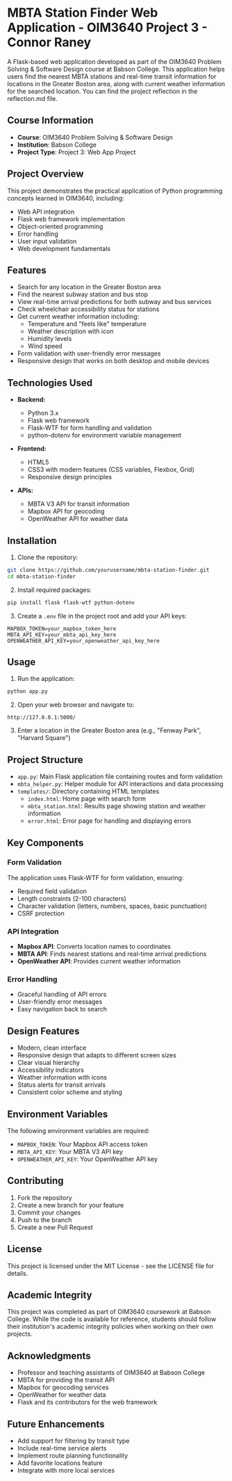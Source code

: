 # MBTA Station Finder Web Application - OIM3640 Project 3 - Connor Raney

A Flask-based web application developed as part of the OIM3640 Problem Solving & Software Design course at Babson College. This application helps users find the nearest MBTA stations and real-time transit information for locations in the Greater Boston area, along with current weather information for the searched location. You can find the project reflection in the reflection.md file.

## Course Information
- **Course**: OIM3640 Problem Solving & Software Design
- **Institution**: Babson College
- **Project Type**: Project 3: Web App Project

## Project Overview
This project demonstrates the practical application of Python programming concepts learned in OIM3640, including:
- Web API integration
- Flask web framework implementation
- Object-oriented programming
- Error handling
- User input validation
- Web development fundamentals

## Features

- Search for any location in the Greater Boston area
- Find the nearest subway station and bus stop
- View real-time arrival predictions for both subway and bus services
- Check wheelchair accessibility status for stations
- Get current weather information including:
  - Temperature and "feels like" temperature
  - Weather description with icon
  - Humidity levels
  - Wind speed
- Form validation with user-friendly error messages
- Responsive design that works on both desktop and mobile devices

## Technologies Used

- **Backend:**
  - Python 3.x
  - Flask web framework
  - Flask-WTF for form handling and validation
  - python-dotenv for environment variable management

- **Frontend:**
  - HTML5
  - CSS3 with modern features (CSS variables, Flexbox, Grid)
  - Responsive design principles

- **APIs:**
  - MBTA V3 API for transit information
  - Mapbox API for geocoding
  - OpenWeather API for weather data

## Installation

1. Clone the repository:
```bash
git clone https://github.com/yourusername/mbta-station-finder.git
cd mbta-station-finder
```

2. Install required packages:
```bash
pip install flask flask-wtf python-dotenv
```

3. Create a `.env` file in the project root and add your API keys:
```
MAPBOX_TOKEN=your_mapbox_token_here
MBTA_API_KEY=your_mbta_api_key_here
OPENWEATHER_API_KEY=your_openweather_api_key_here
```

## Usage

1. Run the application:
```bash
python app.py
```

2. Open your web browser and navigate to:
```
http://127.0.0.1:5000/
```

3. Enter a location in the Greater Boston area (e.g., "Fenway Park", "Harvard Square")

## Project Structure

- `app.py`: Main Flask application file containing routes and form validation
- `mbta_helper.py`: Helper module for API interactions and data processing
- `templates/`: Directory containing HTML templates
  - `index.html`: Home page with search form
  - `mbta_station.html`: Results page showing station and weather information
  - `error.html`: Error page for handling and displaying errors

## Key Components

### Form Validation
The application uses Flask-WTF for form validation, ensuring:
- Required field validation
- Length constraints (2-100 characters)
- Character validation (letters, numbers, spaces, basic punctuation)
- CSRF protection

### API Integration
- **Mapbox API**: Converts location names to coordinates
- **MBTA API**: Finds nearest stations and real-time arrival predictions
- **OpenWeather API**: Provides current weather information

### Error Handling
- Graceful handling of API errors
- User-friendly error messages
- Easy navigation back to search

## Design Features

- Modern, clean interface
- Responsive design that adapts to different screen sizes
- Clear visual hierarchy
- Accessibility indicators
- Weather information with icons
- Status alerts for transit arrivals
- Consistent color scheme and styling

## Environment Variables

The following environment variables are required:
- `MAPBOX_TOKEN`: Your Mapbox API access token
- `MBTA_API_KEY`: Your MBTA V3 API key
- `OPENWEATHER_API_KEY`: Your OpenWeather API key

## Contributing

1. Fork the repository
2. Create a new branch for your feature
3. Commit your changes
4. Push to the branch
5. Create a new Pull Request

## License

This project is licensed under the MIT License - see the LICENSE file for details.

## Academic Integrity
This project was completed as part of OIM3640 coursework at Babson College. While the code is available for reference, students should follow their institution's academic integrity policies when working on their own projects.

## Acknowledgments

- Professor and teaching assistants of OIM3640 at Babson College
- MBTA for providing the transit API
- Mapbox for geocoding services
- OpenWeather for weather data
- Flask and its contributors for the web framework

## Future Enhancements

- Add support for filtering by transit type
- Include real-time service alerts
- Implement route planning functionality
- Add favorite locations feature
- Integrate with more local services
